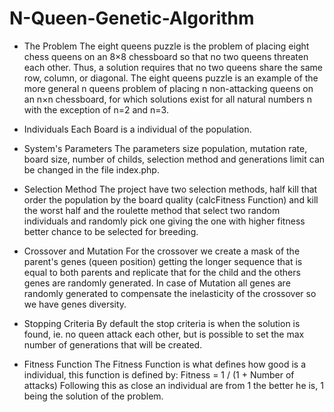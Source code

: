 # N-Queen-Genetic-Algorithm

- The Problem
  The eight queens puzzle is the problem of placing eight chess queens on an 8×8 chessboard so that no two queens threaten each other. Thus, a solution requires that no two queens share the same row, column, or diagonal. The eight queens puzzle is an example of the more general n queens problem of placing n non-attacking queens on an n×n chessboard, for which solutions exist for all natural numbers n with the exception of n=2 and n=3.

- Individuals
  Each Board is a individual of the population.

- System's Parameters
  The parameters size population, mutation rate, board size, number of childs, selection method and generations limit can be changed in the file index.php.

- Selection Method
  The project have two selection methods, half kill that order the population by the board quality (calcFitness Function) and kill the worst half and the roulette method that select two random individuals and randomly pick one giving the one with higher fitness better chance to be selected for breeding.

- Crossover and Mutation
  For the crossover we create a mask of the parent's genes (queen position) getting the longer sequence that is equal to both parents and replicate that for the child and the others genes are randomly generated. In case of Mutation all genes are randomly generated to compensate the inelasticity of the crossover so we have genes diversity.

- Stopping Criteria
  By default the stop criteria is when the solution is found, ie. no queen attack each other, but is possible to set the max number of generations that will be created.

- Fitness Function
  The Fitness Function is what defines how good is a individual, this function is defined by:
  Fitness = 1 / (1 + Number of attacks)
  Following this as close an individual are from 1 the better he is, 1 being the solution of the problem.
